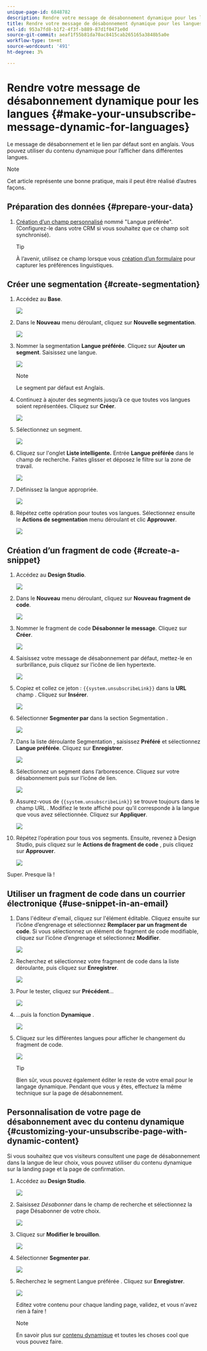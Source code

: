 ```yaml
---
unique-page-id: 6848782
description: Rendre votre message de désabonnement dynamique pour les langues - Documents Marketo - Documentation du produit
title: Rendre votre message de désabonnement dynamique pour les langues
exl-id: 953a7fd8-b1f2-4f3f-b889-87d1f0471e0d
source-git-commit: aeaf1f55b81da70ac8415cab265165a3848b5a0e
workflow-type: tm+mt
source-wordcount: '491'
ht-degree: 3%

---
```


# Rendre votre message de désabonnement dynamique pour les langues {#make-your-unsubscribe-message-dynamic-for-languages}

Le message de désabonnement et le lien par défaut sont en anglais. Vous pouvez utiliser du contenu dynamique pour l’afficher dans différentes langues.

>[!NOTE]
>
>Cet article représente une bonne pratique, mais il peut être réalisé d’autres façons.

## Préparation des données {#prepare-your-data}

1. [Création d’un champ personnalisé](/help/marketo/product-docs/administration/field-management/create-a-custom-field-in-marketo.md) nommé &quot;Langue préférée&quot;. (Configurez-le dans votre CRM si vous souhaitez que ce champ soit synchronisé).

   >[!TIP]
   >
   >À l’avenir, utilisez ce champ lorsque vous [création d’un formulaire](/help/marketo/product-docs/demand-generation/forms/creating-a-form/create-a-form.md) pour capturer les préférences linguistiques.

## Créer une segmentation {#create-segmentation}

1. Accédez au **Base**.

   ![](assets/make-your-unsubscribe-message-dynamic-for-languages-1.png)

1. Dans le **Nouveau** menu déroulant, cliquez sur **Nouvelle segmentation**.

   ![](assets/make-your-unsubscribe-message-dynamic-for-languages-2.png)

1. Nommer la segmentation **Langue préférée**. Cliquez sur **Ajouter un segment**. Saisissez une langue.

   ![](assets/make-your-unsubscribe-message-dynamic-for-languages-3.png)

   >[!NOTE]
   >
   >Le segment par défaut est Anglais.

1. Continuez à ajouter des segments jusqu’à ce que toutes vos langues soient représentées. Cliquez sur **Créer**.

   ![](assets/make-your-unsubscribe-message-dynamic-for-languages-4.png)

1. Sélectionnez un segment.

   ![](assets/make-your-unsubscribe-message-dynamic-for-languages-5.png)

1. Cliquez sur l&#39;onglet **Liste intelligente.** Entrée **Langue préférée** dans le champ de recherche. Faites glisser et déposez le filtre sur la zone de travail.

   ![](assets/make-your-unsubscribe-message-dynamic-for-languages-6.png)

1. Définissez la langue appropriée.

   ![](assets/make-your-unsubscribe-message-dynamic-for-languages-7.png)

1. Répétez cette opération pour toutes vos langues. Sélectionnez ensuite le **Actions de segmentation** menu déroulant et clic **Approuver**.

   ![](assets/make-your-unsubscribe-message-dynamic-for-languages-8.png)

## Création d’un fragment de code {#create-a-snippet}

1. Accédez au **Design Studio**.

   ![](assets/make-your-unsubscribe-message-dynamic-for-languages-9.png)

1. Dans le **Nouveau** menu déroulant, cliquez sur **Nouveau fragment de code**.

   ![](assets/make-your-unsubscribe-message-dynamic-for-languages-10.png)

1. Nommer le fragment de code **Désabonner le message**. Cliquez sur **Créer**.

   ![](assets/make-your-unsubscribe-message-dynamic-for-languages-11.png)

1. Saisissez votre message de désabonnement par défaut, mettez-le en surbrillance, puis cliquez sur l’icône de lien hypertexte.

   ![](assets/make-your-unsubscribe-message-dynamic-for-languages-12.png)

1. Copiez et collez ce jeton : `{{system.unsubscribeLink}}` dans la **URL** champ . Cliquez sur **Insérer**.

   ![](assets/make-your-unsubscribe-message-dynamic-for-languages-13.png)

1. Sélectionner **Segmenter par** dans la section Segmentation .

   ![](assets/make-your-unsubscribe-message-dynamic-for-languages-14.png)

1. Dans la liste déroulante Segmentation , saisissez **Préféré** et sélectionnez **Langue préférée**. Cliquez sur **Enregistrer**.

   ![](assets/make-your-unsubscribe-message-dynamic-for-languages-15.png)

1. Sélectionnez un segment dans l’arborescence. Cliquez sur votre désabonnement puis sur l’icône de lien.

   ![](assets/make-your-unsubscribe-message-dynamic-for-languages-16.png)

1. Assurez-vous de `{{system.unsubscribeLink}}` se trouve toujours dans le champ URL . Modifiez le texte affiché pour qu’il corresponde à la langue que vous avez sélectionnée. Cliquez sur **Appliquer**.

   ![](assets/make-your-unsubscribe-message-dynamic-for-languages-17.png)

1. Répétez l’opération pour tous vos segments. Ensuite, revenez à Design Studio, puis cliquez sur le **Actions de fragment de code** , puis cliquez sur **Approuver**.

   ![](assets/make-your-unsubscribe-message-dynamic-for-languages-18.png)

Super. Presque là !

## Utiliser un fragment de code dans un courrier électronique {#use-snippet-in-an-email}

1. Dans l&#39;éditeur d&#39;email, cliquez sur l&#39;élément éditable. Cliquez ensuite sur l’icône d’engrenage et sélectionnez **Remplacer par un fragment de code**. Si vous sélectionnez un élément de fragment de code modifiable, cliquez sur l’icône d’engrenage et sélectionnez **Modifier**.

   ![](assets/make-your-unsubscribe-message-dynamic-for-languages-19.png)

1. Recherchez et sélectionnez votre fragment de code dans la liste déroulante, puis cliquez sur **Enregistrer**.

   ![](assets/make-your-unsubscribe-message-dynamic-for-languages-20.png)

1. Pour le tester, cliquez sur **Précédent**...

   ![](assets/make-your-unsubscribe-message-dynamic-for-languages-21.png)

1. ...puis la fonction **Dynamique** .

   ![](assets/make-your-unsubscribe-message-dynamic-for-languages-22.png)

1. Cliquez sur les différentes langues pour afficher le changement du fragment de code.

   ![](assets/make-your-unsubscribe-message-dynamic-for-languages-23.png)

   >[!TIP]
   >
   >Bien sûr, vous pouvez également éditer le reste de votre email pour le langage dynamique. Pendant que vous y êtes, effectuez la même technique sur la page de désabonnement.

## Personnalisation de votre page de désabonnement avec du contenu dynamique {#customizing-your-unsubscribe-page-with-dynamic-content}

Si vous souhaitez que vos visiteurs consultent une page de désabonnement dans la langue de leur choix, vous pouvez utiliser du contenu dynamique sur la landing page et la page de confirmation.

1. Accédez au **Design Studio**.

   ![](assets/make-your-unsubscribe-message-dynamic-for-languages-24.png)

1. Saisissez _Désabonner_ dans le champ de recherche et sélectionnez la page Désabonner de votre choix.

   ![](assets/make-your-unsubscribe-message-dynamic-for-languages-25.png)

1. Cliquez sur **Modifier le brouillon**.

   ![](assets/make-your-unsubscribe-message-dynamic-for-languages-26.png)

1. Sélectionner **Segmenter par**.

   ![](assets/make-your-unsubscribe-message-dynamic-for-languages-27.png)

1. Recherchez le segment Langue préférée . Cliquez sur **Enregistrer**.

   ![](assets/make-your-unsubscribe-message-dynamic-for-languages-28.png)

   Editez votre contenu pour chaque landing page, validez, et vous n&#39;avez rien à faire !

   >[!NOTE]
   >
   >En savoir plus sur [contenu dynamique](/help/marketo/product-docs/personalization/segmentation-and-snippets/segmentation/understanding-dynamic-content.md) et toutes les choses cool que vous pouvez faire.
